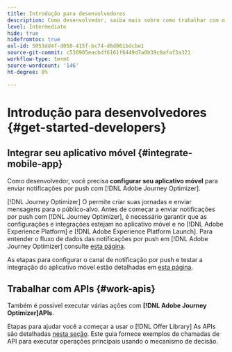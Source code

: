 ```yaml
---
title: Introdução para desenvolvedores
description: Como desenvolvedor, saiba mais sobre como trabalhar com o Journey Optimizer
level: Intermediate
hide: true
hidefromtoc: true
exl-id: 5053dd4f-d050-415f-bc74-d6d061bdcbe1
source-git-commit: c530905eacbdf6161f6449d7a0b39c8afaf3a321
workflow-type: tm+mt
source-wordcount: '146'
ht-degree: 0%

---
```


# Introdução para desenvolvedores {#get-started-developers}

## Integrar seu aplicativo móvel {#integrate-mobile-app}

Como desenvolvedor, você precisa **configurar seu aplicativo móvel** para enviar notificações por push com [!DNL Adobe Journey Optimizer].

[!DNL Journey Optimizer] O permite criar suas jornadas e enviar mensagens para o público-alvo. Antes de começar a enviar notificações por push com [!DNL Journey Optimizer], é necessário garantir que as configurações e integrações estejam no aplicativo móvel e no [!DNL Adobe Experience Platform] e [!DNL Adobe Experience Platform Launch]. Para entender o fluxo de dados das notificações por push em [!DNL Adobe Journey Optimizer] consulte [esta página](../../configuration/push-gs.md).

As etapas para configurar o canal de notificação por push e testar a integração do aplicativo móvel estão detalhadas em [esta página](../../configuration/push-configuration.md).

## Trabalhar com APIs {#work-apis}

Também é possível executar várias ações com **[!DNL Adobe Journey Optimizer]APIs**.

Etapas para ajudar você a começar a usar o [!DNL Offer Library] As APIs são detalhadas [nesta seção](../../offers/api-reference/getting-started.md). Este guia fornece exemplos de chamadas de API para executar operações principais usando o mecanismo de decisão.
